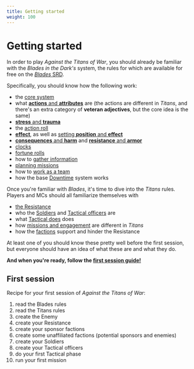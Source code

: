 ```yaml
---
title: Getting started
weight: 100
---
```


# Getting started

In order to play _Against the Titans of War_, you should already be familiar
with the _Blades in the Dark's_ system, the rules for which are available for
free on the [_Blades_ SRD](https://bladesinthedark.com/basics).

Specifically, you should know how the following work:

- the [core system](https://bladesinthedark.com/core-system)
- what [**actions** and **attributes**](https://bladesinthedark.com/actions-attributes)
    are (the actions are different in _Titans_, and there's an extra category of **veteran
    adjectives**, but the core idea is the same)
- [**stress** and **trauma**](https://bladesinthedark.com/stress-trauma)
- the [action roll](https://bladesinthedark.com/action-roll)
- [**effect**](https://bladesinthedark.com/effect), as well as [setting **position** and
    **effect**](https://bladesinthedark.com/setting-position-effect)
- [**consequences** and **harm**](https://bladesinthedark.com/consequences-harm) and
    [**resistance** and **armor**](https://bladesinthedark.com/resistance-armor)
- [clocks](https://bladesinthedark.com/progress-clocks)
- [fortune rolls](https://bladesinthedark.com/fortune-roll)
- how to [gather information](https://bladesinthedark.com/gathering-information)
- [planning missions](https://bladesinthedark.com/planning-engagement)
- how to [work as a team](https://bladesinthedark.com/teamwork)
- how the base [Downtime](https://bladesinthedark.com/downtime) system works

Once you're familiar with _Blades_, it's time to dive into the _Titans_ rules.
Players and MCs should all familiarize themselves with

- [the Resistance](/resistance/)
- who the [Soldiers](/soldiers/) and [Tactical officers](/tactical/tactical-officers/) are
- what [Tactical does](/tactical/) does
- how [missions and engagement](/missions-tier-resources/) are different in
    _Titans_
- how the [factions](/factions/) support and hinder the Resistance

At least one of you should know these pretty well before the first session, but
everyone should have an idea of what these are and what they do.

**And when you're ready, follow the [first session
guide!](/getting-started/first-session/)**

## First session

Recipe for your first session of _Against the Titans of War_:

1. read the Blades rules
1. read the Titans rules
1. create the Enemy
1. create your Resistance
2. create your sponsor factions
3. create some unaffiliated factions (potential sponsors and enemies)
4. create your Soldiers
4. create your Tactical officers
4. do your first Tactical phase
4. run your first mission
